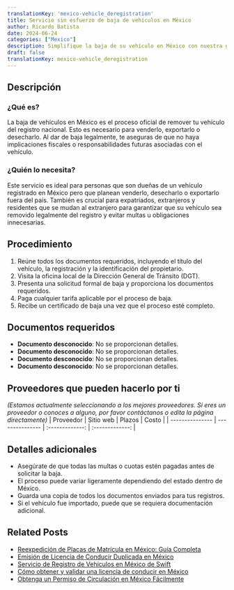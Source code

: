```yaml
---
translationKey: 'mexico-vehicle_deregistration'
title: Servicio sin esfuerzo de baja de vehículos en México
author: Ricardo Batista
date: 2024-06-24
categories: ["Mexico"]
description: Simplifique la baja de su vehículo en México con nuestra guía paso a paso. ¡Fácil, rápido y sin complicaciones!
draft: false
translationKey: mexico-vehicle_deregistration
---
```


## Descripción
### ¿Qué es?
La baja de vehículos en México es el proceso oficial de remover tu vehículo del registro nacional. Esto es necesario para venderlo, exportarlo o desecharlo. Al dar de baja legalmente, te aseguras de que no haya implicaciones fiscales o responsabilidades futuras asociadas con el vehículo.

### ¿Quién lo necesita?
Este servicio es ideal para personas que son dueñas de un vehículo registrado en México pero que planean venderlo, desecharlo o exportarlo fuera del país. También es crucial para expatriados, extranjeros y residentes que se mudan al extranjero para garantizar que su vehículo sea removido legalmente del registro y evitar multas u obligaciones innecesarias.

## Procedimiento

1. Reúne todos los documentos requeridos, incluyendo el título del vehículo, la registración y la identificación del propietario.
2. Visita la oficina local de la Dirección General de Tránsito (DGT).
3. Presenta una solicitud formal de baja y proporciona los documentos requeridos.
4. Paga cualquier tarifa aplicable por el proceso de baja.
5. Recibe un certificado de baja una vez que el proceso esté completo.

## Documentos requeridos
- **Documento desconocido**: No se proporcionan detalles.
- **Documento desconocido**: No se proporcionan detalles.
- **Documento desconocido**: No se proporcionan detalles.
- **Documento desconocido**: No se proporcionan detalles.

## Proveedores que pueden hacerlo por ti
_(Estamos actualmente seleccionando a los mejores proveedores. Si eres un proveedor o conoces a alguno, por favor contáctanos o edita la página directamente)_
| Proveedor        |     Sitio web     |     Plazos    |       Costo      |
| --------------- | --------------- |  :-------------: | :-------------: |

## Detalles adicionales
- Asegúrate de que todas las multas o cuotas estén pagadas antes de solicitar la baja.
- El proceso puede variar ligeramente dependiendo del estado dentro de México.
- Guarda una copia de todos los documentos enviados para tus registros.
- Si el vehículo fue importado, puede que se requiera documentación adicional.
## Related Posts

- [Reexpedición de Placas de Matrícula en México: Guía Completa](https://tramitit.com/es/guides/mexico/reemplacamiento/)
- [Emisión de Licencia de Conducir Duplicada en México](https://tramitit.com/es/guides/mexico/expedici%C3%B3n_de_duplicado_de_licencia_de_conducir/)
- [Servicio de Registro de Vehículos en México de Swift](https://tramitit.com/es/guides/mexico/registro_vehicular/)
- [Cómo obtener y validar una licencia de conducir en México](https://tramitit.com/es/guides/mexico/licencia_de_conducir/)
- [Obtenga un Permiso de Circulación en México Fácilmente](https://tramitit.com/es/guides/mexico/permiso_de_circulaci%C3%B3n/)